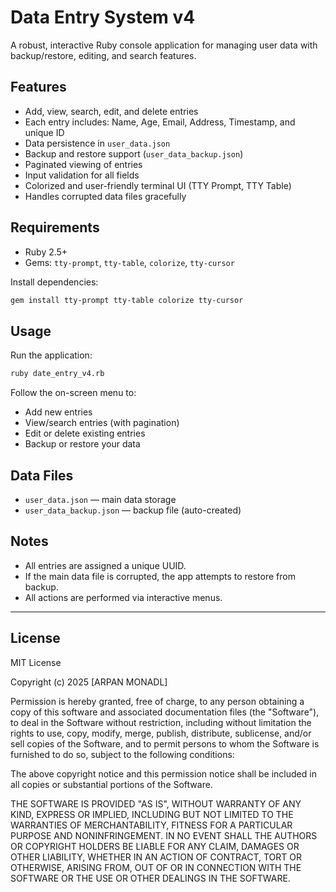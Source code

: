 # Data Entry System v4

A robust, interactive Ruby console application for managing user data with backup/restore, editing, and search features.

## Features

- Add, view, search, edit, and delete entries
- Each entry includes: Name, Age, Email, Address, Timestamp, and unique ID
- Data persistence in `user_data.json`
- Backup and restore support (`user_data_backup.json`)
- Paginated viewing of entries
- Input validation for all fields
- Colorized and user-friendly terminal UI (TTY Prompt, TTY Table)
- Handles corrupted data files gracefully

## Requirements

- Ruby 2.5+
- Gems: `tty-prompt`, `tty-table`, `colorize`, `tty-cursor`

Install dependencies:

```sh
gem install tty-prompt tty-table colorize tty-cursor
```

## Usage

Run the application:

```sh
ruby date_entry_v4.rb
```

Follow the on-screen menu to:

- Add new entries
- View/search entries (with pagination)
- Edit or delete existing entries
- Backup or restore your data

## Data Files

- `user_data.json` — main data storage
- `user_data_backup.json` — backup file (auto-created)

## Notes

- All entries are assigned a unique UUID.
- If the main data file is corrupted, the app attempts to restore from backup.
- All actions are performed via interactive menus.

---

## License

MIT License

Copyright (c) 2025 [ARPAN MONADL]

Permission is hereby granted, free of charge, to any person obtaining a copy
of this software and associated documentation files (the "Software"), to deal
in the Software without restriction, including without limitation the rights
to use, copy, modify, merge, publish, distribute, sublicense, and/or sell
copies of the Software, and to permit persons to whom the Software is
furnished to do so, subject to the following conditions:

The above copyright notice and this permission notice shall be included in all
copies or substantial portions of the Software.

THE SOFTWARE IS PROVIDED "AS IS", WITHOUT WARRANTY OF ANY KIND, EXPRESS OR
IMPLIED, INCLUDING BUT NOT LIMITED TO THE WARRANTIES OF MERCHANTABILITY,
FITNESS FOR A PARTICULAR PURPOSE AND NONINFRINGEMENT. IN NO EVENT SHALL THE
AUTHORS OR COPYRIGHT HOLDERS BE LIABLE FOR ANY CLAIM, DAMAGES OR OTHER
LIABILITY, WHETHER IN AN ACTION OF CONTRACT, TORT OR OTHERWISE, ARISING FROM,
OUT OF OR IN CONNECTION WITH THE SOFTWARE OR THE USE OR OTHER DEALINGS IN THE
SOFTWARE.
